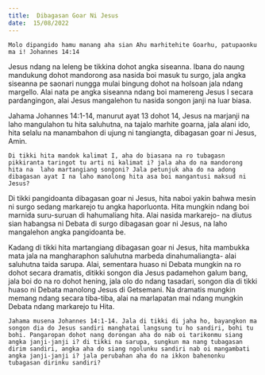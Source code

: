 ```yaml
---
title:  Dibagasan Goar Ni Jesus
date:  15/08/2022
---
```


`Molo dipangido hamu manang aha sian Ahu marhitehite Goarhu, patupaonku ma i! Johannes 14:14`

Jesus ndang na leleng be tikkina dohot angka siseanna. Ibana do naung mandukung dohot mandorong asa nasida boi masuk tu surgo, jala angka siseanna pe saonari nungga mulai bingung dohot na holsoan jala ndang margello. Alai nata pe angka siseanna ndang boi mamereng Jesus I secara pardangingon, alai Jesus mangalehon tu nasida songon janji na luar biasa.

Jahama Johannes 14:1-14, manurut ayat 13 dohot 14, Jesus na marjanji na laho mangulahon tu hita saluhutna, na tajalo marhite goarna, jala alani ido, hita selalu na manambahon di ujung ni tangiangta, dibagasan goar ni Jesus, Amin.

`Di tikki hita mandok kalimat I, aha do biasana na ro tubagasn pikkiranta taringot tu arti ni kalimat i? jala aha do na mandorong hita na  laho martangiang songoni? Jala petunjuk aha do na adong dibagasan ayat I na laho manolong hita asa boi mangantusi maksud ni Jesus?`

Di tikki pangidoanta dibagasan  goar  ni Jesus, hita naboi  yakin  bahwa mesin ni surgo sedang markarejo tu angka  haporluonta. Hita mungkin ndang boi marnida suru-suruan di hahumaliang hita.  Alai  nasida  markarejo- na diutus sian habangsa ni Debata di surgo dibagasan goar ni Jesus, na laho mangalehon angka pangidoanta be.

Kadang di tikki hita martangiang dibagasan goar ni Jesus, hita mambukka mata jala na mangharaphon saluhutna  marbeda dinahumaliangta- alai saluhutna taida sarupa. Alai, sementara huaso ni Debata mungkin na ro dohot secara dramatis, ditikki songon dia Jesus  padamehon galum bang, jala boi do na ro dohot hening, jala olo do ndang  tasadari, songon dia di tikki  huaso ni Debata manolong  Jesus  di Getsemani. Na dramatis  mungkin  memang  ndang secara tiba-tiba, alai na marlapatan  mai  ndang   mungkin  Debata  ndang  markarejo tu Hita.

`Jahama musena Johannes 14:1-14. Jala di tikki di jaha ho, bayangkon ma songon dia do Jesus sandiri manghatai langsung tu ho sandiri, bohi tu bohi. Pangaropan dohot nang dorongan aha do nab oi tarikonmu siang angka janji-janji i? di tikki na sarupa, sungkun ma nang tubagasan dirim sandiri, angka aha do siang ngolunku sandiri nab oi mangambati angka janji-janji i? jala perubahan aha do na ikkon bahenonku tubagasan dirinku sandiri?`